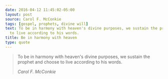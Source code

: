 ```yaml
---
date: 2016-04-12 11:45:02-05:00
layout: post
source: Carol F. McConkie
tags: [gospel, prophets, divine will]
text: To be in harmony with heaven's divine purposes, we sustain the prophet and choose
  to live according to his words.
title: Be in harmony with heaven
type: quote
---
```

> To be in harmony with heaven's divine purposes, we sustain the prophet and choose to live according to his words.
> 
> <cite>Carol F. McConkie</cite>